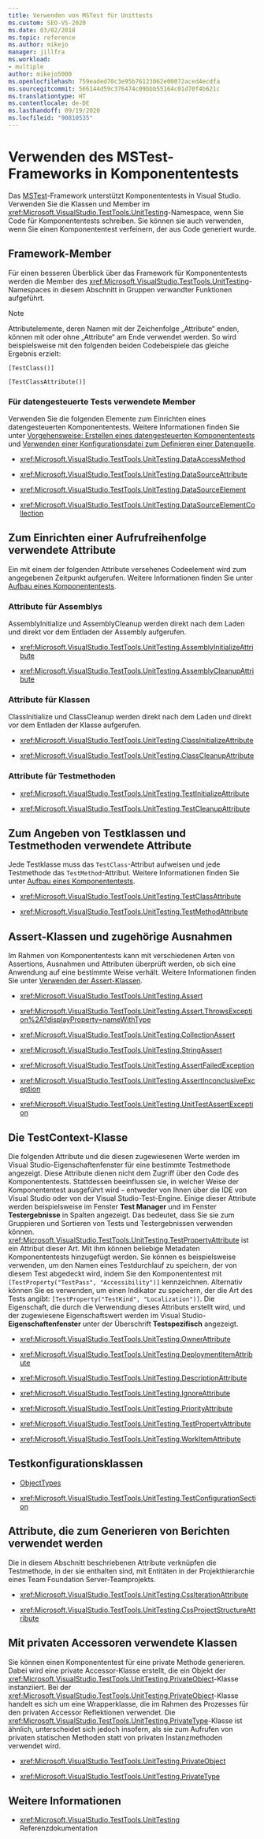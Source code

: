 ```yaml
---
title: Verwenden von MSTest für Unittests
ms.custom: SEO-VS-2020
ms.date: 03/02/2018
ms.topic: reference
ms.author: mikejo
manager: jillfra
ms.workload:
- multiple
author: mikejo5000
ms.openlocfilehash: 759eaded70c3e95b76123062e00072aced4ecdfa
ms.sourcegitcommit: 566144d59c376474c09bbb55164c01d70f4b621c
ms.translationtype: HT
ms.contentlocale: de-DE
ms.lasthandoff: 09/19/2020
ms.locfileid: "90810535"
---
```

# <a name="use-the-mstest-framework-in-unit-tests"></a>Verwenden des MSTest-Frameworks in Komponententests

Das [MSTest](<xref:Microsoft.VisualStudio.TestTools.UnitTesting>)-Framework unterstützt Komponententests in Visual Studio. Verwenden Sie die Klassen und Member im <xref:Microsoft.VisualStudio.TestTools.UnitTesting>-Namespace, wenn Sie Code für Komponententests schreiben. Sie können sie auch verwenden, wenn Sie einen Komponententest verfeinern, der aus Code generiert wurde.

## <a name="framework-members"></a>Framework-Member

Für einen besseren Überblick über das Framework für Komponententests werden die Member des <xref:Microsoft.VisualStudio.TestTools.UnitTesting>-Namespaces in diesem Abschnitt in Gruppen verwandter Funktionen aufgeführt.

> [!NOTE]
> Attributelemente, deren Namen mit der Zeichenfolge „Attribute“ enden, können mit oder ohne „Attribute“ am Ende verwendet werden. So wird beispielsweise mit den folgenden beiden Codebeispiele das gleiche Ergebnis erzielt:
>
> `[TestClass()]`
>
> `[TestClassAttribute()]`

### <a name="members-used-for-data-driven-testing"></a>Für datengesteuerte Tests verwendete Member

Verwenden Sie die folgenden Elemente zum Einrichten eines datengesteuerten Komponententests. Weitere Informationen finden Sie unter [Vorgehensweise: Erstellen eines datengesteuerten Komponententests](../test/how-to-create-a-data-driven-unit-test.md) und [Verwenden einer Konfigurationsdatei zum Definieren einer Datenquelle](../test/walkthrough-using-a-configuration-file-to-define-a-data-source.md).

- <xref:Microsoft.VisualStudio.TestTools.UnitTesting.DataAccessMethod>

- <xref:Microsoft.VisualStudio.TestTools.UnitTesting.DataSourceAttribute>

- <xref:Microsoft.VisualStudio.TestTools.UnitTesting.DataSourceElement>

- <xref:Microsoft.VisualStudio.TestTools.UnitTesting.DataSourceElementCollection>

## <a name="attributes-used-to-establish-a-calling-order"></a>Zum Einrichten einer Aufrufreihenfolge verwendete Attribute

Ein mit einem der folgenden Attribute versehenes Codeelement wird zum angegebenen Zeitpunkt aufgerufen. Weitere Informationen finden Sie unter [Aufbau eines Komponententests](/previous-versions/ms182517(v=vs.110)).

### <a name="attributes-for-assemblies"></a>Attribute für Assemblys

AssemblyInitialize und AssemblyCleanup werden direkt nach dem Laden und direkt vor dem Entladen der Assembly aufgerufen.

- <xref:Microsoft.VisualStudio.TestTools.UnitTesting.AssemblyInitializeAttribute>

- <xref:Microsoft.VisualStudio.TestTools.UnitTesting.AssemblyCleanupAttribute>

### <a name="attributes-for-classes"></a>Attribute für Klassen

ClassInitialize und ClassCleanup werden direkt nach dem Laden und direkt vor dem Entladen der Klasse aufgerufen.

- <xref:Microsoft.VisualStudio.TestTools.UnitTesting.ClassInitializeAttribute>

- <xref:Microsoft.VisualStudio.TestTools.UnitTesting.ClassCleanupAttribute>

### <a name="attributes-for-test-methods"></a>Attribute für Testmethoden

- <xref:Microsoft.VisualStudio.TestTools.UnitTesting.TestInitializeAttribute>

- <xref:Microsoft.VisualStudio.TestTools.UnitTesting.TestCleanupAttribute>

## <a name="attributes-used-to-identify-test-classes-and-methods"></a>Zum Angeben von Testklassen und Testmethoden verwendete Attribute

Jede Testklasse muss das `TestClass`-Attribut aufweisen und jede Testmethode das `TestMethod`-Attribut. Weitere Informationen finden Sie unter [Aufbau eines Komponententests](/previous-versions/ms182517(v=vs.110)).

- <xref:Microsoft.VisualStudio.TestTools.UnitTesting.TestClassAttribute>

- <xref:Microsoft.VisualStudio.TestTools.UnitTesting.TestMethodAttribute>

## <a name="assert-classes-and-related-exceptions"></a>Assert-Klassen und zugehörige Ausnahmen

Im Rahmen von Komponententests kann mit verschiedenen Arten von Assertions, Ausnahmen und Attributen überprüft werden, ob sich eine Anwendung auf eine bestimmte Weise verhält. Weitere Informationen finden Sie unter [Verwenden der Assert-Klassen](../test/using-the-assert-classes.md).

- <xref:Microsoft.VisualStudio.TestTools.UnitTesting.Assert>

- <xref:Microsoft.VisualStudio.TestTools.UnitTesting.Assert.ThrowsException%2A?displayProperty=nameWithType>

- <xref:Microsoft.VisualStudio.TestTools.UnitTesting.CollectionAssert>

- <xref:Microsoft.VisualStudio.TestTools.UnitTesting.StringAssert>

- <xref:Microsoft.VisualStudio.TestTools.UnitTesting.AssertFailedException>

- <xref:Microsoft.VisualStudio.TestTools.UnitTesting.AssertInconclusiveException>

- <xref:Microsoft.VisualStudio.TestTools.UnitTesting.UnitTestAssertException>

## <a name="the-testcontext-class"></a>Die TestContext-Klasse

Die folgenden Attribute und die diesen zugewiesenen Werte werden im Visual Studio-Eigenschaftenfenster für eine bestimmte Testmethode angezeigt. Diese Attribute dienen nicht dem Zugriff über den Code des Komponententests. Stattdessen beeinflussen sie, in welcher Weise der Komponententest ausgeführt wird – entweder von Ihnen über die IDE von Visual Studio oder von der Visual Studio-Test-Engine. Einige dieser Attribute werden beispielsweise im Fenster **Test Manager** und im Fenster **Testergebnisse** in Spalten angezeigt. Das bedeutet, dass Sie sie zum Gruppieren und Sortieren von Tests und Testergebnissen verwenden können. <xref:Microsoft.VisualStudio.TestTools.UnitTesting.TestPropertyAttribute> ist ein Attribut dieser Art. Mit ihm können beliebige Metadaten Komponententests hinzugefügt werden. Sie können es beispielsweise verwenden, um den Namen eines Testdurchlauf zu speichern, der von diesem Test abgedeckt wird, indem Sie den Komponententest mit `[TestProperty("TestPass", "Accessibility")]` kennzeichnen. Alternativ können Sie es verwenden, um einen Indikator zu speichern, der die Art des Tests angibt: `[TestProperty("TestKind", "Localization")]`. Die Eigenschaft, die durch die Verwendung dieses Attributs erstellt wird, und der zugewiesene Eigenschaftswert werden im Visual Studio-**Eigenschaftenfenster** unter der Überschrift **Testspezifisch** angezeigt.

- <xref:Microsoft.VisualStudio.TestTools.UnitTesting.OwnerAttribute>

- <xref:Microsoft.VisualStudio.TestTools.UnitTesting.DeploymentItemAttribute>

- <xref:Microsoft.VisualStudio.TestTools.UnitTesting.DescriptionAttribute>

- <xref:Microsoft.VisualStudio.TestTools.UnitTesting.IgnoreAttribute>

- <xref:Microsoft.VisualStudio.TestTools.UnitTesting.PriorityAttribute>

- <xref:Microsoft.VisualStudio.TestTools.UnitTesting.TestPropertyAttribute>

- <xref:Microsoft.VisualStudio.TestTools.UnitTesting.WorkItemAttribute>

## <a name="test-configuration-classes"></a>Testkonfigurationsklassen

- [ObjectTypes](/previous-versions/visualstudio/visual-studio-2013/dd987428(v=vs.120))

- <xref:Microsoft.VisualStudio.TestTools.UnitTesting.TestConfigurationSection>

## <a name="attributes-used-to-generate-reports"></a>Attribute, die zum Generieren von Berichten verwendet werden

Die in diesem Abschnitt beschriebenen Attribute verknüpfen die Testmethode, in der sie enthalten sind, mit Entitäten in der Projekthierarchie eines Team Foundation Server-Teamprojekts.

- <xref:Microsoft.VisualStudio.TestTools.UnitTesting.CssIterationAttribute>

- <xref:Microsoft.VisualStudio.TestTools.UnitTesting.CssProjectStructureAttribute>

## <a name="classes-used-with-private-accessors"></a>Mit privaten Accessoren verwendete Klassen

Sie können einen Komponententest für eine private Methode generieren. Dabei wird eine private Accessor-Klasse erstellt, die ein Objekt der <xref:Microsoft.VisualStudio.TestTools.UnitTesting.PrivateObject>-Klasse instanziiert. Bei der <xref:Microsoft.VisualStudio.TestTools.UnitTesting.PrivateObject>-Klasse handelt es sich um eine Wrapperklasse, die im Rahmen des Prozesses für den privaten Accessor Reflektionen verwendet. Die <xref:Microsoft.VisualStudio.TestTools.UnitTesting.PrivateType>-Klasse ist ähnlich, unterscheidet sich jedoch insofern, als sie zum Aufrufen von privaten statischen Methoden statt von privaten Instanzmethoden verwendet wird.

- <xref:Microsoft.VisualStudio.TestTools.UnitTesting.PrivateObject>

- <xref:Microsoft.VisualStudio.TestTools.UnitTesting.PrivateType>

## <a name="see-also"></a>Weitere Informationen

- <xref:Microsoft.VisualStudio.TestTools.UnitTesting> Referenzdokumentation
